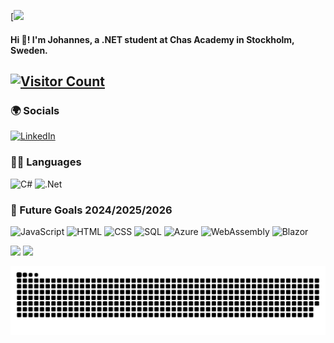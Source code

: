 [![](https://github.com/JBrannelid/JBrannelid/blob/main/DarkProfile.gif?raw=true)

<h4>
    <span>Hi 👋! I'm Johannes, a .NET student at Chas Academy in Stockholm, Sweden.</span>
</h4>
<h2>
    <span style="margin-left: auto;">        
        <a href="https://visitcount.itsvg.in">
            <img src="https://visitcount.itsvg.in/api?id=jbrannelid&icon=0&color=0" alt="Visitor Count" />
        </a>
    </span>
</h2>


### 🌍 Socials
[![LinkedIn](https://img.shields.io/badge/LinkedIn-%230077B5.svg?logo=linkedin&logoColor=white)](https://linkedin.com/in/Johannes-Brannelid) 

### 👨‍💻 Languages
![C#](https://img.shields.io/badge/c%23-%23239120.svg?style=flat&logo=csharp&logoColor=white)
![.Net](https://img.shields.io/badge/.NET-5C2D91?style=flat&logo=.net&logoColor=white)

### 🚀 Future Goals 2024/2025/2026
![JavaScript](https://img.shields.io/badge/javascript-%23323330.svg?style=flat&logo=javascript&logoColor=yellow)
![HTML](https://img.shields.io/badge/html5-%23E34F26.svg?style=flat&logo=html5&logoColor=white)
![CSS](https://img.shields.io/badge/css3-%231572B6.svg?style=flat&logo=css3&logoColor=white)
![SQL](https://img.shields.io/badge/sql-%234479A1.svg?style=flat&logo=mysql&logoColor=white)
![Azure](https://img.shields.io/badge/Azure-%230072C6.svg?style=flat&logo=azure&logoColor=white)
![WebAssembly](https://img.shields.io/badge/WebAssembly-%23000000.svg?style=flat&logo=webassembly&logoColor=white)
![Blazor](https://img.shields.io/badge/Blazor-%2300BFFF.svg?style=flat&logo=blazor&logoColor=white)

<!-- Inspired by adamalston -->
<a><img height="110px" src="https://github-readme-stats.vercel.app/api?username=jbrannelid&hide_title=true&hide_border=true&show_icons=true&include_all_commits=true&count_private=true&line_height=21&text_color=000&icon_color=000&bg_color=0,ea6161,ffc64d,fffc4d,52fa5a&theme=graywhite" /><!-- wi*quL3fcV -->
<img height="110" src="https://github-readme-stats.vercel.app/api/top-langs/?username=jbrannelid&hide=html&hide_title=true&hide_border=true&layout=compact&langs_count=6&exclude_repo=comp426,Redventures-Movie-Quotes&text_color=000&icon_color=fff&bg_color=0,52fa5a,4dfcff,c64dff&theme=graywhite" /></a>

![snake gif](https://github.com/JBrannelid/JBrannelid/blob/output/github-snake-dark.svg)

